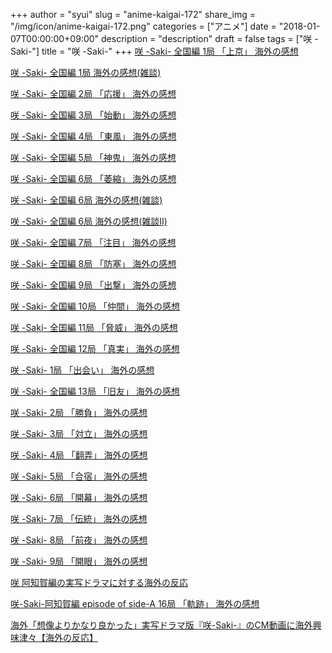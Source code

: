 +++
author = "syui"
slug = "anime-kaigai-172"
share_img = "/img/icon/anime-kaigai-172.png"
categories = ["アニメ"]
date = "2018-01-07T00:00:00+09:00"
description = "description"
draft = false
tags = ["咲 -Saki-"]
title = "咲 -Saki-"
+++
<a href="http://blog.livedoor.jp/kaigai_no/archives/36225219.html" rel="nofollow" target="_blank" title="咲 -Saki- 全国編 1局 「上京」 海外の感想">咲 -Saki- 全国編 1局 「上京」 海外の感想</a>

<a href="http://blog.livedoor.jp/kaigai_no/archives/36275617.html" rel="nofollow" target="_blank" title="咲 -Saki- 全国編 1局 海外の感想(雑談)">咲 -Saki- 全国編 1局 海外の感想(雑談)</a>

<a href="http://blog.livedoor.jp/kaigai_no/archives/36362424.html" rel="nofollow" target="_blank" title="咲 -Saki- 全国編 2局 「応援」 海外の感想">咲 -Saki- 全国編 2局 「応援」 海外の感想</a>

<a href="http://blog.livedoor.jp/kaigai_no/archives/36545949.html" rel="nofollow" target="_blank" title="咲 -Saki- 全国編 3局 「始動」 海外の感想">咲 -Saki- 全国編 3局 「始動」 海外の感想</a>

<a href="http://blog.livedoor.jp/kaigai_no/archives/36682556.html" rel="nofollow" target="_blank" title="咲 -Saki- 全国編 4局 「東風」 海外の感想">咲 -Saki- 全国編 4局 「東風」 海外の感想</a>

<a href="http://blog.livedoor.jp/kaigai_no/archives/36835552.html" rel="nofollow" target="_blank" title="咲 -Saki- 全国編 5局 「神鬼」 海外の感想">咲 -Saki- 全国編 5局 「神鬼」 海外の感想</a>

<a href="http://blog.livedoor.jp/kaigai_no/archives/36990647.html" rel="nofollow" target="_blank" title="咲 -Saki- 全国編 6局 「萎縮」 海外の感想">咲 -Saki- 全国編 6局 「萎縮」 海外の感想</a>

<a href="http://blog.livedoor.jp/kaigai_no/archives/37040064.html" rel="nofollow" target="_blank" title="咲 -Saki- 全国編 6局 海外の感想(雑談)">咲 -Saki- 全国編 6局 海外の感想(雑談)</a>

<a href="http://blog.livedoor.jp/kaigai_no/archives/37215098.html" rel="nofollow" target="_blank" title="咲 -Saki- 全国編 6局 海外の感想(雑談Ⅱ)">咲 -Saki- 全国編 6局 海外の感想(雑談Ⅱ)</a>

<a href="http://blog.livedoor.jp/kaigai_no/archives/37293732.html" rel="nofollow" target="_blank" title="咲 -Saki- 全国編 7局 「注目」 海外の感想">咲 -Saki- 全国編 7局 「注目」 海外の感想</a>

<a href="http://blog.livedoor.jp/kaigai_no/archives/37465759.html" rel="nofollow" target="_blank" title="咲 -Saki- 全国編 8局 「防塞」 海外の感想">咲 -Saki- 全国編 8局 「防塞」 海外の感想</a>

<a href="http://blog.livedoor.jp/kaigai_no/archives/37583463.html" rel="nofollow" target="_blank" title="咲 -Saki- 全国編 9局 「出撃」 海外の感想">咲 -Saki- 全国編 9局 「出撃」 海外の感想</a>

<a href="http://blog.livedoor.jp/kaigai_no/archives/37714094.html" rel="nofollow" target="_blank" title="咲 -Saki- 全国編 10局 「仲間」 海外の感想">咲 -Saki- 全国編 10局 「仲間」 海外の感想</a>

<a href="http://blog.livedoor.jp/kaigai_no/archives/37856984.html" rel="nofollow" target="_blank" title="咲 -Saki- 全国編 11局 「脅威」 海外の感想">咲 -Saki- 全国編 11局 「脅威」 海外の感想</a>

<a href="http://blog.livedoor.jp/kaigai_no/archives/37996057.html" rel="nofollow" target="_blank" title="咲 -Saki- 全国編 12局 「真実」 海外の感想">咲 -Saki- 全国編 12局 「真実」 海外の感想</a>

<a href="http://blog.livedoor.jp/kaigai_no/archives/38038461.html" rel="nofollow" target="_blank" title="咲 -Saki- 1局 「出会い」 海外の感想">咲 -Saki- 1局 「出会い」 海外の感想</a>

<a href="http://blog.livedoor.jp/kaigai_no/archives/38144696.html" rel="nofollow" target="_blank" title="咲 -Saki- 全国編 13局 「旧友」 海外の感想">咲 -Saki- 全国編 13局 「旧友」 海外の感想</a>

<a href="http://blog.livedoor.jp/kaigai_no/archives/38185436.html" rel="nofollow" target="_blank" title="咲 -Saki- 2局 「勝負」 海外の感想">咲 -Saki- 2局 「勝負」 海外の感想</a>

<a href="http://blog.livedoor.jp/kaigai_no/archives/38318988.html" rel="nofollow" target="_blank" title="咲 -Saki- 3局 「対立」 海外の感想">咲 -Saki- 3局 「対立」 海外の感想</a>

<a href="http://blog.livedoor.jp/kaigai_no/archives/38570644.html" rel="nofollow" target="_blank" title="咲 -Saki- 4局 「翻弄」 海外の感想">咲 -Saki- 4局 「翻弄」 海外の感想</a>

<a href="http://blog.livedoor.jp/kaigai_no/archives/38712474.html" rel="nofollow" target="_blank" title="咲 -Saki- 5局 「合宿」 海外の感想">咲 -Saki- 5局 「合宿」 海外の感想</a>

<a href="http://blog.livedoor.jp/kaigai_no/archives/38889797.html" rel="nofollow" target="_blank" title="咲 -Saki- 6局 「開幕」 海外の感想">咲 -Saki- 6局 「開幕」 海外の感想</a>

<a href="http://blog.livedoor.jp/kaigai_no/archives/38889823.html" rel="nofollow" target="_blank" title="咲 -Saki- 7局 「伝統」 海外の感想">咲 -Saki- 7局 「伝統」 海外の感想</a>

<a href="http://blog.livedoor.jp/kaigai_no/archives/39320745.html" rel="nofollow" target="_blank" title="咲 -Saki- 8局 「前夜」 海外の感想">咲 -Saki- 8局 「前夜」 海外の感想</a>

<a href="http://blog.livedoor.jp/kaigai_no/archives/39605207.html" rel="nofollow" target="_blank" title="咲 -Saki- 9局 「開眼」 海外の感想">咲 -Saki- 9局 「開眼」 海外の感想</a>

<a href="http://animekaigai.blogspot.com/2017/10/achigaliveaction.html" rel="nofollow" target="_blank" title=" 咲 阿知賀編の実写ドラマに対する海外の反応"> 咲 阿知賀編の実写ドラマに対する海外の反応</a>


<a href="http://blog.livedoor.jp/kaigai_no/archives/28536629.html" rel="nofollow" target="_blank" title="咲-Saki-阿知賀編 episode of side-A 16局 「軌跡」 海外の感想">咲-Saki-阿知賀編 episode of side-A 16局 「軌跡」 海外の感想</a>


<a href="http://moriforest.com/archives/7101" rel="nofollow" target="_blank" title="海外「想像よりかなり良かった」実写ドラマ版『咲-Saki-』のCM動画に海外興味津々【海外の反応】">海外「想像よりかなり良かった」実写ドラマ版『咲-Saki-』のCM動画に海外興味津々【海外の反応】</a>

